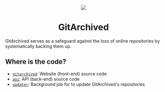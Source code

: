 <div align="center">

![](https://gitarchived.org/_image?href=%2F_astro%2Fgitarchived-long.YDN7SSfo.webp&h=125&f=webp)

# GitArchived

</div>

GitArchived serves as a safeguard against the loss of online repositories by systematically backing them up.

## Where is the code?

- [`gitarchived`](https://github.com/gitarchived/gitarchived): Website (front-end) source code
- [`api`](https://github.com/gitarchived/api): API (back-end) source code
- [`updater`](https://github.com/gitarchived/updater): Background job for to update GitArchived's repositories
